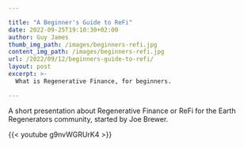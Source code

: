 ```yaml
---

title: "A Beginner's Guide to ReFi"
date: 2022-09-25T19:10:30+02:00
author: Guy James
thumb_img_path: /images/beginners-refi.jpg
content_img_path: /images/beginners-refi.jpg
url: /2022/09/12/beginners-guide-to-refi/
layout: post
excerpt: >-
  What is Regenerative Finance, for beginners.

---
```


A short presentation about Regenerative Finance or ReFi for the Earth Regenerators community, started by Joe Brewer.

{{< youtube g9nvWGRUrK4 >}}
